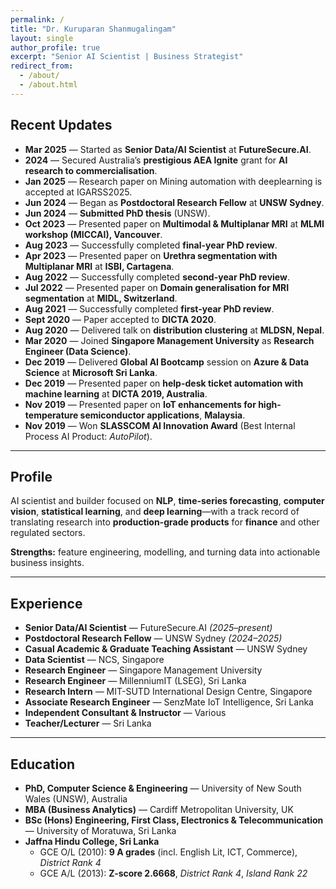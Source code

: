```yaml
---
permalink: /
title: "Dr. Kuruparan Shanmugalingam"
layout: single
author_profile: true
excerpt: "Senior AI Scientist | Business Strategist"
redirect_from:
  - /about/
  - /about.html
---
```


## Recent Updates

- **Mar 2025** — Started as **Senior Data/AI Scientist** at **FutureSecure.AI**.  
- **2024** — Secured Australia’s **prestigious AEA Ignite** grant for **AI research to commercialisation**.
- **Jan 2025** — Research paper on Mining automation with deeplearning is accepted at IGARSS2025.
- **Jun 2024** — Began as **Postdoctoral Research Fellow** at **UNSW Sydney**.  
- **Jun 2024** — **Submitted PhD thesis** (UNSW).  
- **Oct 2023** — Presented paper on **Multimodal & Multiplanar MRI** at **MLMI workshop (MICCAI), Vancouver**.  
- **Aug 2023** — Successfully completed **final-year PhD review**.  
- **Apr 2023** — Presented paper on **Urethra segmentation with Multiplanar MRI** at **ISBI, Cartagena**.  
- **Aug 2022** — Successfully completed **second-year PhD review**.  
- **Jul 2022** — Presented paper on **Domain generalisation for MRI segmentation** at **MIDL, Switzerland**.  
- **Aug 2021** — Successfully completed **first-year PhD review**.  
- **Sept 2020** — Paper accepted to **DICTA 2020**.  
- **Aug 2020** — Delivered talk on **distribution clustering** at **MLDSN, Nepal**.  
- **Mar 2020** — Joined **Singapore Management University** as **Research Engineer (Data Science)**.  
- **Dec 2019** — Delivered **Global AI Bootcamp** session on **Azure & Data Science** at **Microsoft Sri Lanka**.  
- **Dec 2019** — Presented paper on **help-desk ticket automation with machine learning** at **DICTA 2019, Australia**.  
- **Nov 2019** — Presented paper on **IoT enhancements for high-temperature semiconductor applications**, **Malaysia**.  
- **Nov 2019** — Won **SLASSCOM AI Innovation Award** (Best Internal Process AI Product: *AutoPilot*).

---

## Profile

AI scientist and builder focused on **NLP**, **time-series forecasting**, **computer vision**, **statistical learning**, and **deep learning**—with a track record of translating research into **production-grade products** for **finance** and other regulated sectors.

**Strengths:** feature engineering, modelling, and turning data into actionable business insights.

---

## Experience

- **Senior Data/AI Scientist** — FutureSecure.AI *(2025–present)*  
- **Postdoctoral Research Fellow** — UNSW Sydney *(2024–2025)*  
- **Casual Academic & Graduate Teaching Assistant** — UNSW Sydney  
- **Data Scientist** — NCS, Singapore  
- **Research Engineer** — Singapore Management University  
- **Research Engineer** — MillenniumIT (LSEG), Sri Lanka  
- **Research Intern** — MIT-SUTD International Design Centre, Singapore  
- **Associate Research Engineer** — SenzMate IoT Intelligence, Sri Lanka  
- **Independent Consultant & Instructor** — Various  
- **Teacher/Lecturer** — Sri Lanka

---

## Education

- **PhD, Computer Science & Engineering** — University of New South Wales (UNSW), Australia  
- **MBA (Business Analytics)** — Cardiff Metropolitan University, UK  
- **BSc (Hons) Engineering, First Class, Electronics & Telecommunication** — University of Moratuwa, Sri Lanka  
- **Jaffna Hindu College, Sri Lanka**  
  - GCE O/L (2010): **9 A grades** (incl. English Lit, ICT, Commerce), *District Rank 4*  
  - GCE A/L (2013): **Z-score 2.6668**, *District Rank 4*, *Island Rank 22*
